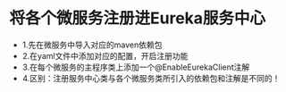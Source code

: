 # 将各个微服务注册进Eureka服务中心
* 1.先在微服务中导入对应的maven依赖包
* 2.在yaml文件中添加对应的配置，开启注册功能
* 3.在每个微服务的主程序类上添加一个@EnableEurekaClient注解
* 4.区别：注册服务中心类与各个微服务类所引入的依赖包和注解是不同的！